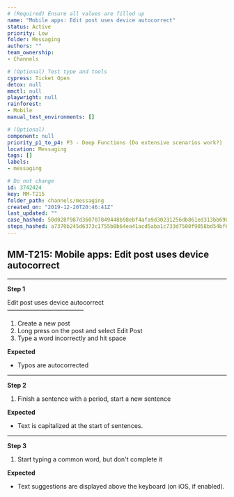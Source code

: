 ```yaml
---
# (Required) Ensure all values are filled up
name: "Mobile apps: Edit post uses device autocorrect"
status: Active
priority: Low
folder: Messaging
authors: ""
team_ownership: 
- Channels

# (Optional) Test type and tools
cypress: Ticket Open
detox: null
mmctl: null
playwright: null
rainforest: 
- Mobile
manual_test_environments: []

# (Optional)
component: null
priority_p1_to_p4: P3 - Deep Functions (Do extensive scenarios work?)
location: Messaging
tags: []
labels: 
- messaging

# Do not change
id: 3742424
key: MM-T215
folder_path: channels/messaging
created_on: "2019-12-20T20:46:41Z"
last_updated: ""
case_hashed: 50d028f987d360707849448b98ebf4afa9d30231256db861ed313bb6983430bd7684548ec1b7c60ebdd3a033627a59d4
steps_hashed: a7370b245d6373c1755b0b64ea41acd5aba1c733d7500f9058bd54bf6edfda1b6e512e14ecf7f70386baef87ad3a4e55
---
```


## MM-T215: Mobile apps: Edit post uses device autocorrect

---

**Step 1**

Edit post uses device autocorrect\
–––––––––––––––––––––––––

1. Create a new post
2. Long press on the post and select Edit Post
3. Type a word incorrectly and hit space

**Expected**

- Typos are autocorrected

---

**Step 2**

1. Finish a sentence with a period, start a new sentence

**Expected**

- Text is capitalized at the start of sentences.

---

**Step 3**

1. Start typing a common word, but don't complete it

**Expected**

- Text suggestions are displayed above the keyboard (on iOS, if enabled).
